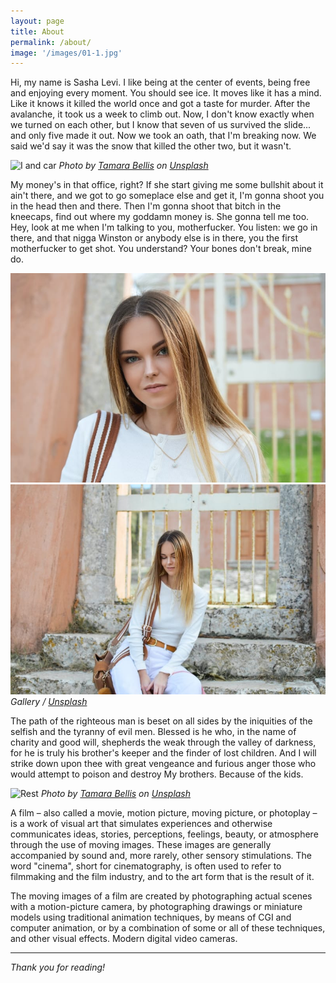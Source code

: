 ```yaml
---
layout: page
title: About
permalink: /about/
image: '/images/01-1.jpg'
---
```


Hi, my name is Sasha Levi. I like being at the center of events, being free and enjoying every moment. You should see ice. It moves like it has a mind. Like it knows it killed the world once and got a taste for murder. After the avalanche, it took us a week to climb out. Now, I don't know exactly when we turned on each other, but I know that seven of us survived the slide... and only five made it out. Now we took an oath, that I'm breaking now. We said we'd say it was the snow that killed the other two, but it wasn't.

![I and car]({{site.baseurl}}/images/01-2.jpg) *Photo by [Tamara Bellis](https://unsplash.com/photos/cHi-BP7qmhE) on [Unsplash](https://unsplash.com/)*

My money's in that office, right? If she start giving me some bullshit about it ain't there, and we got to go someplace else and get it, I'm gonna shoot you in the head then and there. Then I'm gonna shoot that bitch in the kneecaps, find out where my goddamn money is. She gonna tell me too. Hey, look at me when I'm talking to you, motherfucker. You listen: we go in there, and that nigga Winston or anybody else is in there, you the first motherfucker to get shot. You understand? Your bones don't break, mine do.

<div class="gallery-box">
  <div class="gallery">
    <img src="/images/01-3.jpg" loading="lazy">
    <img src="/images/01-4.jpg" loading="lazy">
  </div>
  <em>Gallery / <a href="https://unsplash.com/" target="_blank">Unsplash</a></em>
</div>

The path of the righteous man is beset on all sides by the iniquities of the selfish and the tyranny of evil men. Blessed is he who, in the name of charity and good will, shepherds the weak through the valley of darkness, for he is truly his brother's keeper and the finder of lost children. And I will strike down upon thee with great vengeance and furious anger those who would attempt to poison and destroy My brothers. Because of the kids.

![Rest]({{site.baseurl}}/images/01-5.jpg) *Photo by [Tamara Bellis](https://unsplash.com/photos/iXAoJ31RAiE) on [Unsplash](https://unsplash.com/)*

A film – also called a movie, motion picture, moving picture, or photoplay – is a work of visual art that simulates experiences and otherwise communicates ideas, stories, perceptions, feelings, beauty, or atmosphere through the use of moving images. These images are generally accompanied by sound and, more rarely, other sensory stimulations. The word "cinema", short for cinematography, is often used to refer to filmmaking and the film industry, and to the art form that is the result of it.

The moving images of a film are created by photographing actual scenes with a motion-picture camera, by photographing drawings or miniature models using traditional animation techniques, by means of CGI and computer animation, or by a combination of some or all of these techniques, and other visual effects. Modern digital video cameras.

***

*Thank you for reading!*